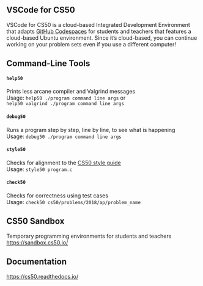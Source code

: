 ## VSCode for CS50

VSCode for CS50 is a cloud-based Integrated Development Environment that adapts [GitHub Codespaces](https://github.com/features/codespaces) for students and teachers that features a cloud-based Ubuntu environment. Since it’s cloud-based, you can continue working on your problem sets even if you use a different computer!

## Command-Line Tools

#### `help50`

Prints less arcane compiler and Valgrind messages  
Usage: `help50 ./program command line args` or  
`help50 valgrind ./program command line args`

#### `debug50`

Runs a program step by step, line by line, to see what is happening  
Usage: `debug50 ./program command line args`

#### `style50`

Checks for alignment to the [CS50 style guide](https://cs50.readthedocs.io/style/c/)  
Usage: `style50 program.c`

#### `check50`

Checks for correctness using test cases  
Usage: `check50 cs50/problems/2018/ap/problem_name`

## CS50 Sandbox

Temporary programming environments for students and teachers
<https://sandbox.cs50.io/>

## Documentation

<https://cs50.readthedocs.io/>
